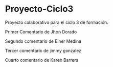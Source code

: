 # Proyecto-Ciclo3
Proyecto colaborativo para el ciclo 3 de formación.

Primer Comentario de Jhon Dorado

Segundo comentario de Einer Medina

Tercer comentario de jimmy gonzalez

Cuarto comentario de Karen Barrera
